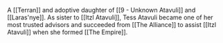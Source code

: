 A [[Terran]] and adoptive daughter of [[9 - Unknown Atavuli]] and [[Laras'nye]]. As sister to [[Itzl Atavuli]], Tess Atavuli became one of her most trusted advisors and succeeded from [[The Alliance]] to assist [[Itzl Atavuli]] when she formed [[The Empire]].
